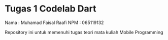 # Tugas 1 Codelab Dart
Nama  : Muhamad Faisal Raafi
NPM   : 065119132


Repository ini untuk memenuhi tugas teori mata kuliah Mobile Programming
